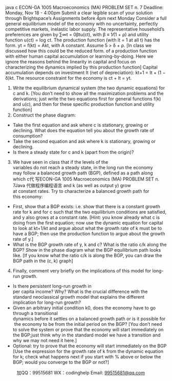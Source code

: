java c
ECON-GA 1005 Macroeconomics (MA) 
PROBLEM SET n. 7 
Deadline: Monday, Nov 18 - 4:00pm 
Submit a clear legible scan of your solution through Brightspace’s Assignments before 4pm next Monday
Consider a full general equilibrium model of the economy with no uncertainty, perfectly competitive markets, inelastic labor supply.
The representative household’s preferences are given by ∑∞t = 0βtu(ct), with β ≡ 1⁄(1 + ρ) and utility function u(ct) = log ct.
The production function (with lt = 1 at all t) has the form. yt = f(kt) = Akt, with A constant.
Assume 5 > δ + ρ.
[In class we discussed how this could be the reduced form. of a production function with either human capital accumulation or learning-by-doing. Here we ignore the reasons behind the linearity in capital and focus on characterizing the dynamics implied by this production function]
Capital accumulation depends on investment It (net of depreciation): kt+1 = It + (1 − δ)kt.
The resource constraint for the economy is ct + It = yt.
1. Write the equilibrium dynamical system (the two dynamic equations) for c and k.
[You don’t need to show all the maximization problems and the derivations; just write the two equations first for general functions f(k) and u(c), and then for these specific production function and utility function]
2. Construct the phase diagram:
- Take the first equation and ask where c is stationary, growing or declining. What does the equation tell you about the growth rate of consumption?
- Take the second equation and ask where k is stationary, growing or declining.
- Is there a steady state for c and k (apart from the origin)?
3. We have seen in class that if the levels of the variables do not reach a steady state, in the long run the economy may follow a balanced growth path (BGP), defined as a path along which c代 写ECON-GA 1005 Macroeconomics (MA) PROBLEM SET n. 7Java
代做程序编程语言 and k (as well as output y) grow at constant rates. 
Try to characterize a balanced growth path for this economy:
- First, show that a BGP exists: i.e. show that there is a constant growth rate for k and for c such that the two equilibrium conditions are satisfied, and y also grows at a constant rate. 
[Hint: you know already what c is doing from the first equation; now use the dynamic equation for capital to look at kt+1/kt and argue about what the growth rate of k must be to have a BGP; then use the production function to argue about the growth rate of y.] 
- What is the BGP growth rate of y, k and c? What is the ratio c/k along the BGP? Show in the phase diagram what the BGP equilibrium path looks like. 
[If you know what the ratio c/k is along the BGP, you can draw the BGP path in the (c, k) graph]
4. Finally, comment very briefly on the implications of this model for long-run growth.
- Is there persistent long-run growth in per capita income? Why? What is the crucial difference with the standard neoclassical growth model that explains the different implication for long-run growth? 
- Given an arbitrary initial condition k0, does the economy have to go through a transitional dynamics before it settles on a balanced growth path or is it possible for the economy to be from the initial period on the BGP? 
[You don’t need to solve the system or prove that the economy will start immediately on the BGP;just think why in the standard model we have a transition and why we may not need it here.]
- Optional: try to prove that the economy will start immediately on the BGP
[Use the expression for the growth rate of k from the dynamic equation for k; check what happens next if you start with % above or below the BGP; would you converge to the BGP or not?]



         
加QQ：99515681  WX：codinghelp  Email: 99515681@qq.com
